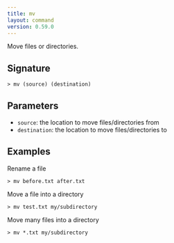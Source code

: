 ```yaml
---
title: mv
layout: command
version: 0.59.0
---
```


Move files or directories.

## Signature

```> mv (source) (destination)```

## Parameters

 -  `source`: the location to move files/directories from
 -  `destination`: the location to move files/directories to

## Examples

Rename a file
```shell
> mv before.txt after.txt
```

Move a file into a directory
```shell
> mv test.txt my/subdirectory
```

Move many files into a directory
```shell
> mv *.txt my/subdirectory
```


